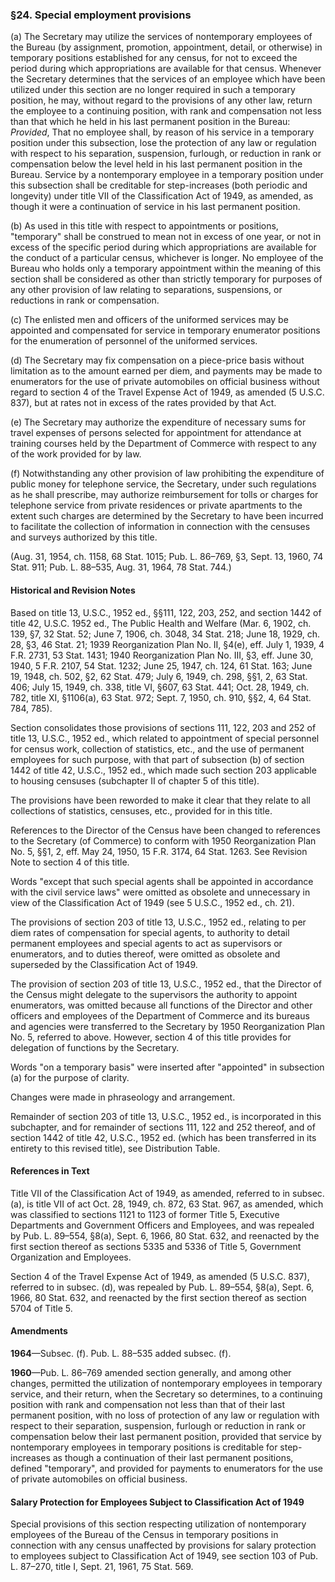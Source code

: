 ### §24. Special employment provisions ###

(a) The Secretary may utilize the services of nontemporary employees of the Bureau (by assignment, promotion, appointment, detail, or otherwise) in temporary positions established for any census, for not to exceed the period during which appropriations are available for that census. Whenever the Secretary determines that the services of an employee which have been utilized under this section are no longer required in such a temporary position, he may, without regard to the provisions of any other law, return the employee to a continuing position, with rank and compensation not less than that which he held in his last permanent position in the Bureau: *Provided*, That no employee shall, by reason of his service in a temporary position under this subsection, lose the protection of any law or regulation with respect to his separation, suspension, furlough, or reduction in rank or compensation below the level held in his last permanent position in the Bureau. Service by a nontemporary employee in a temporary position under this subsection shall be creditable for step-increases (both periodic and longevity) under title VII of the Classification Act of 1949, as amended, as though it were a continuation of service in his last permanent position.

(b) As used in this title with respect to appointments or positions, "temporary" shall be construed to mean not in excess of one year, or not in excess of the specific period during which appropriations are available for the conduct of a particular census, whichever is longer. No employee of the Bureau who holds only a temporary appointment within the meaning of this section shall be considered as other than strictly temporary for purposes of any other provision of law relating to separations, suspensions, or reductions in rank or compensation.

(c) The enlisted men and officers of the uniformed services may be appointed and compensated for service in temporary enumerator positions for the enumeration of personnel of the uniformed services.

(d) The Secretary may fix compensation on a piece-price basis without limitation as to the amount earned per diem, and payments may be made to enumerators for the use of private automobiles on official business without regard to section 4 of the Travel Expense Act of 1949, as amended (5 U.S.C. 837), but at rates not in excess of the rates provided by that Act.

(e) The Secretary may authorize the expenditure of necessary sums for travel expenses of persons selected for appointment for attendance at training courses held by the Department of Commerce with respect to any of the work provided for by law.

(f) Notwithstanding any other provision of law prohibiting the expenditure of public money for telephone service, the Secretary, under such regulations as he shall prescribe, may authorize reimbursement for tolls or charges for telephone service from private residences or private apartments to the extent such charges are determined by the Secretary to have been incurred to facilitate the collection of information in connection with the censuses and surveys authorized by this title.

(Aug. 31, 1954, ch. 1158, 68 Stat. 1015; Pub. L. 86–769, §3, Sept. 13, 1960, 74 Stat. 911; Pub. L. 88–535, Aug. 31, 1964, 78 Stat. 744.)

#### Historical and Revision Notes ####

Based on title 13, U.S.C., 1952 ed., §§111, 122, 203, 252, and section 1442 of title 42, U.S.C. 1952 ed., The Public Health and Welfare (Mar. 6, 1902, ch. 139, §7, 32 Stat. 52; June 7, 1906, ch. 3048, 34 Stat. 218; June 18, 1929, ch. 28, §3, 46 Stat. 21; 1939 Reorganization Plan No. II, §4(e), eff. July 1, 1939, 4 F.R. 2731, 53 Stat. 1431; 1940 Reorganization Plan No. III, §3, eff. June 30, 1940, 5 F.R. 2107, 54 Stat. 1232; June 25, 1947, ch. 124, 61 Stat. 163; June 19, 1948, ch. 502, §2, 62 Stat. 479; July 6, 1949, ch. 298, §§1, 2, 63 Stat. 406; July 15, 1949, ch. 338, title VI, §607, 63 Stat. 441; Oct. 28, 1949, ch. 782, title XI, §1106(a), 63 Stat. 972; Sept. 7, 1950, ch. 910, §§2, 4, 64 Stat. 784, 785).

Section consolidates those provisions of sections 111, 122, 203 and 252 of title 13, U.S.C., 1952 ed., which related to appointment of special personnel for census work, collection of statistics, etc., and the use of permanent employees for such purpose, with that part of subsection (b) of section 1442 of title 42, U.S.C., 1952 ed., which made such section 203 applicable to housing censuses (subchapter II of chapter 5 of this title).

The provisions have been reworded to make it clear that they relate to all collections of statistics, censuses, etc., provided for in this title.

References to the Director of the Census have been changed to references to the Secretary (of Commerce) to conform with 1950 Reorganization Plan No. 5, §§1, 2, eff. May 24, 1950, 15 F.R. 3174, 64 Stat. 1263. See Revision Note to section 4 of this title.

Words "except that such special agents shall be appointed in accordance with the civil service laws" were omitted as obsolete and unnecessary in view of the Classification Act of 1949 (see 5 U.S.C., 1952 ed., ch. 21).

The provisions of section 203 of title 13, U.S.C., 1952 ed., relating to per diem rates of compensation for special agents, to authority to detail permanent employees and special agents to act as supervisors or enumerators, and to duties thereof, were omitted as obsolete and superseded by the Classification Act of 1949.

The provision of section 203 of title 13, U.S.C., 1952 ed., that the Director of the Census might delegate to the supervisors the authority to appoint enumerators, was omitted because all functions of the Director and other officers and employees of the Department of Commerce and its bureaus and agencies were transferred to the Secretary by 1950 Reorganization Plan No. 5, referred to above. However, section 4 of this title provides for delegation of functions by the Secretary.

Words "on a temporary basis" were inserted after "appointed" in subsection (a) for the purpose of clarity.

Changes were made in phraseology and arrangement.

Remainder of section 203 of title 13, U.S.C., 1952 ed., is incorporated in this subchapter, and for remainder of sections 111, 122 and 252 thereof, and of section 1442 of title 42, U.S.C., 1952 ed. (which has been transferred in its entirety to this revised title), see Distribution Table.

#### References in Text ####

Title VII of the Classification Act of 1949, as amended, referred to in subsec. (a), is title VII of act Oct. 28, 1949, ch. 872, 63 Stat. 967, as amended, which was classified to sections 1121 to 1123 of former Title 5, Executive Departments and Government Officers and Employees, and was repealed by Pub. L. 89–554, §8(a), Sept. 6, 1966, 80 Stat. 632, and reenacted by the first section thereof as sections 5335 and 5336 of Title 5, Government Organization and Employees.

Section 4 of the Travel Expense Act of 1949, as amended (5 U.S.C. 837), referred to in subsec. (d), was repealed by Pub. L. 89–554, §8(a), Sept. 6, 1966, 80 Stat. 632, and reenacted by the first section thereof as section 5704 of Title 5.

#### Amendments ####

**1964**—Subsec. (f). Pub. L. 88–535 added subsec. (f).

**1960**—Pub. L. 86–769 amended section generally, and among other changes, permitted the utilization of nontemporary employees in temporary service, and their return, when the Secretary so determines, to a continuing position with rank and compensation not less than that of their last permanent position, with no loss of protection of any law or regulation with respect to their separation, suspension, furlough or reduction in rank or compensation below their last permanent position, provided that service by nontemporary employees in temporary positions is creditable for step-increases as though a continuation of their last permanent positions, defined "temporary", and provided for payments to enumerators for the use of private automobiles on official business.

#### Salary Protection for Employees Subject to Classification Act of 1949 ####

Special provisions of this section respecting utilization of nontemporary employees of the Bureau of the Census in temporary positions in connection with any census unaffected by provisions for salary protection to employees subject to Classification Act of 1949, see section 103 of Pub. L. 87–270, title I, Sept. 21, 1961, 75 Stat. 569.